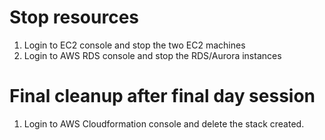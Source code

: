 # Stop resources
1. Login to EC2 console and stop the two EC2 machines
2. Login to AWS RDS console and stop the RDS/Aurora instances
# Final cleanup after final day session 
1. Login to AWS Cloudformation console and delete the stack created.
